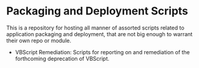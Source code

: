 # Packaging and Deployment Scripts

This is a repository for hosting all manner of assorted scripts related to application packaging and deployment, that are not big enough to warrant their own repo or module.

- VBScript Remediation: Scripts for reporting on and remediation of the forthcoming deprecation of VBScript.